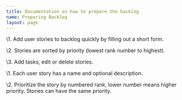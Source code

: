 ```yaml
---
title: Documentation on how to prepare the backlog
name: Preparing Backlog
layout: page
---
```

\1. Add user stories to backlog quickly by filling out a short
 form.

\2. Stories are sorted by priority (lowest rank number to
 highest).

\3. Add tasks, edit or delete stories.

\1. Each user story has a name and optional description.

\2. Prioritize the story by numbered rank, lower number means
 higher priority. Stories can have the same priority.



